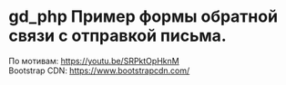 # gd_php Пример формы обратной связи с отправкой письма.
По мотивам: https://youtu.be/SRPktOpHknM <br>
Bootstrap CDN: https://www.bootstrapcdn.com/
